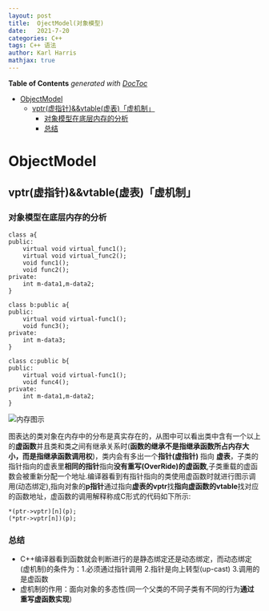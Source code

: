 ```yaml
---
layout: post
title:  OjectModel(对象模型)
date:   2021-7-20
categories: C++
tags: C++ 语法
author: Karl Harris
mathjax: true
---
```


<!-- START doctoc generated TOC please keep comment here to allow auto update -->
<!-- DON'T EDIT THIS SECTION, INSTEAD RE-RUN doctoc TO UPDATE -->
**Table of Contents**  *generated with [DocToc](https://github.com/thlorenz/doctoc)*

- [ObjectModel](#objectmodel)
  - [vptr(虚指针)&&vtable(虚表)「虚机制」](#vptr%E8%99%9A%E6%8C%87%E9%92%88vtable%E8%99%9A%E8%A1%A8%E8%99%9A%E6%9C%BA%E5%88%B6)
    - [对象模型在底层内存的分析](#%E5%AF%B9%E8%B1%A1%E6%A8%A1%E5%9E%8B%E5%9C%A8%E5%BA%95%E5%B1%82%E5%86%85%E5%AD%98%E7%9A%84%E5%88%86%E6%9E%90)
    - [总结](#%E6%80%BB%E7%BB%93)

<!-- END doctoc generated TOC please keep comment here to allow auto update -->

# ObjectModel
## vptr(虚指针)&&vtable(虚表)「虚机制」
### 对象模型在底层内存的分析
    class a{
    public: 
        virtual void virtual_func1();
        virtual void virtual_func2();  
        void func1();
        void func2(); 
    private:
        int m-data1,m-data2;
    }

    class b:public a{
    public:
        virtual void virtual-func1(); 
        void func3(); 
    private:
        int m-data3;
    }

    class c:public b{
    public:
        virtual void virtual-func1();
        void func4();
    private:
        int m-data1,m-data2;
    }

![内存图示]({{"https://www.karlharris.cn/img/objectmodel.png"|absolute_url}})

图表达的类对象在内存中的分布是真实存在的，从图中可以看出类中含有一个以上的**虚函数**并且类和类之间有继承关系时(**函数的继承不是指继承函数所占内存大小，而是指继承函数调用权**)，类内会有多出一个**指针(虚指针)** 指向 **虚表**，子类的指针指向的虚表里**相同的指针**指向**没有重写(OverRide)**的**虚函数**,子类重载的虚函数会被重新分配一个地址.编译器看到有指针指向的类使用虚函数时就进行图示调用(动态绑定),指向对象的**p指针**通过指向**虚表的vptr**找**指向虚函数的vtable**找对应的函数地址，虚函数的调用解释称成C形式的代码如下所示:

    *(ptr->vptr)[n](p);
    (*ptr->vptr[n])(p);

### 总结
- C++编译器看到函数就会判断进行的是静态绑定还是动态绑定，而动态绑定(虚机制)的条件为：1.必须通过指针调用 2.指针是向上转型(up-cast) 3.调用的是虚函数
- 虚机制的作用：面向对象的多态性(同一个父类的不同子类有不同的行为**通过重写虚函数实现**)
